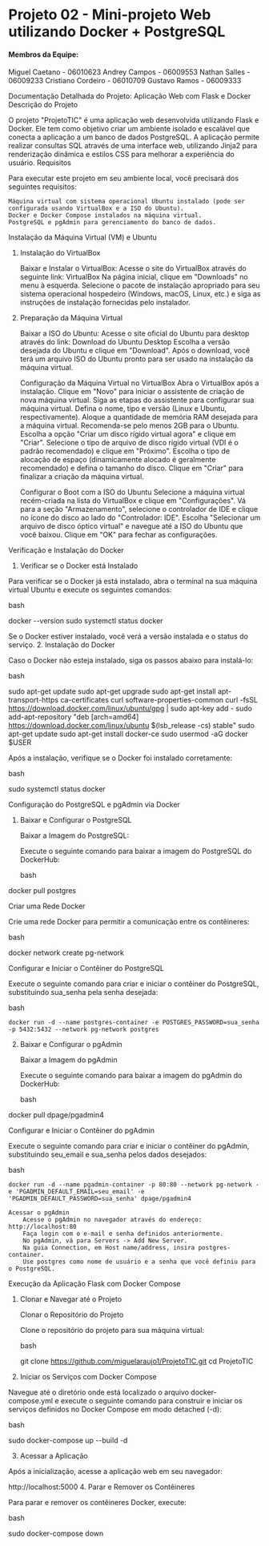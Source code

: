 # Projeto 02 - Mini-projeto Web utilizando Docker + PostgreSQL

#### Membros da Equipe: 
Miguel Caetano - 06010623
Andrey Campos - 06009553
Nathan Salles - 06009233
Cristiano Cordeiro - 06010709
Gustavo Ramos - 06009333

Documentação Detalhada do Projeto: Aplicação Web com Flask e Docker
Descrição do Projeto

O projeto "ProjetoTIC" é uma aplicação web desenvolvida utilizando Flask e Docker. Ele tem como objetivo criar um ambiente isolado e escalável que conecta a aplicação a um banco de dados PostgreSQL. A aplicação permite realizar consultas SQL através de uma interface web, utilizando Jinja2 para renderização dinâmica e estilos CSS para melhorar a experiência do usuário.
Requisitos

Para executar este projeto em seu ambiente local, você precisará dos seguintes requisitos:

    Máquina virtual com sistema operacional Ubuntu instalado (pode ser configurada usando VirtualBox e a ISO do Ubuntu).
    Docker e Docker Compose instalados na máquina virtual.
    PostgreSQL e pgAdmin para gerenciamento do banco de dados.

Instalação da Máquina Virtual (VM) e Ubuntu
1. Instalação do VirtualBox

    Baixar e Instalar o VirtualBox:
        Acesse o site do VirtualBox através do seguinte link: VirtualBox
        Na página inicial, clique em "Downloads" no menu à esquerda.
        Selecione o pacote de instalação apropriado para seu sistema operacional hospedeiro (Windows, macOS, Linux, etc.) e siga as instruções de instalação fornecidas pelo instalador.

2. Preparação da Máquina Virtual

    Baixar a ISO do Ubuntu:
        Acesse o site oficial do Ubuntu para desktop através do link: Download do Ubuntu Desktop
        Escolha a versão desejada do Ubuntu e clique em "Download".
        Após o download, você terá um arquivo ISO do Ubuntu pronto para ser usado na instalação da máquina virtual.

    Configuração da Máquina Virtual no VirtualBox
        Abra o VirtualBox após a instalação.
        Clique em "Novo" para iniciar o assistente de criação de nova máquina virtual.
        Siga as etapas do assistente para configurar sua máquina virtual. Defina o nome, tipo e versão (Linux e Ubuntu, respectivamente).
        Aloque a quantidade de memória RAM desejada para a máquina virtual. Recomenda-se pelo menos 2GB para o Ubuntu.
        Escolha a opção "Criar um disco rígido virtual agora" e clique em "Criar".
        Selecione o tipo de arquivo de disco rígido virtual (VDI é o padrão recomendado) e clique em "Próximo".
        Escolha o tipo de alocação de espaço (dinamicamente alocado é geralmente recomendado) e defina o tamanho do disco.
        Clique em "Criar" para finalizar a criação da máquina virtual.

    Configurar o Boot com a ISO do Ubuntu
        Selecione a máquina virtual recém-criada na lista do VirtualBox e clique em "Configurações".
        Vá para a seção "Armazenamento", selecione o controlador de IDE e clique no ícone do disco ao lado do "Controlador: IDE".
        Escolha "Selecionar um arquivo de disco óptico virtual" e navegue até a ISO do Ubuntu que você baixou.
        Clique em "OK" para fechar as configurações.

Verificação e Instalação do Docker
1. Verificar se o Docker está Instalado

Para verificar se o Docker já está instalado, abra o terminal na sua máquina virtual Ubuntu e execute os seguintes comandos:

bash

docker --version
sudo systemctl status docker

Se o Docker estiver instalado, você verá a versão instalada e o status do serviço.
2. Instalação do Docker

Caso o Docker não esteja instalado, siga os passos abaixo para instalá-lo:

bash

sudo apt-get update
sudo apt-get upgrade
sudo apt-get install apt-transport-https ca-certificates curl software-properties-common
curl -fsSL https://download.docker.com/linux/ubuntu/gpg | sudo apt-key add -
sudo add-apt-repository "deb [arch=amd64] https://download.docker.com/linux/ubuntu $(lsb_release -cs) stable"
sudo apt-get update
sudo apt-get install docker-ce
sudo usermod -aG docker $USER

Após a instalação, verifique se o Docker foi instalado corretamente:

bash

sudo systemctl status docker

Configuração do PostgreSQL e pgAdmin via Docker
1. Baixar e Configurar o PostgreSQL

    Baixar a Imagem do PostgreSQL:

    Execute o seguinte comando para baixar a imagem do PostgreSQL do DockerHub:

    bash

docker pull postgres

Criar uma Rede Docker

Crie uma rede Docker para permitir a comunicação entre os contêineres:

bash

docker network create pg-network

Configurar e Iniciar o Contêiner do PostgreSQL

Execute o seguinte comando para criar e iniciar o contêiner do PostgreSQL, substituindo sua_senha pela senha desejada:

bash

    docker run -d --name postgres-container -e POSTGRES_PASSWORD=sua_senha -p 5432:5432 --network pg-network postgres

2. Baixar e Configurar o pgAdmin

    Baixar a Imagem do pgAdmin

    Execute o seguinte comando para baixar a imagem do pgAdmin do DockerHub:

    bash

docker pull dpage/pgadmin4

Configurar e Iniciar o Contêiner do pgAdmin

Execute o seguinte comando para criar e iniciar o contêiner do pgAdmin, substituindo seu_email e sua_senha pelos dados desejados:

bash

    docker run -d --name pgadmin-container -p 80:80 --network pg-network -e 'PGADMIN_DEFAULT_EMAIL=seu_email' -e 'PGADMIN_DEFAULT_PASSWORD=sua_senha' dpage/pgadmin4

    Acessar o pgAdmin
        Acesse o pgAdmin no navegador através do endereço: http://localhost:80
        Faça login com o e-mail e senha definidos anteriormente.
        No pgAdmin, vá para Servers -> Add New Server.
        Na guia Connection, em Host name/address, insira postgres-container.
        Use postgres como nome de usuário e a senha que você definiu para o PostgreSQL.

Execução da Aplicação Flask com Docker Compose
1. Clonar e Navegar até o Projeto

    Clonar o Repositório do Projeto

    Clone o repositório do projeto para sua máquina virtual:

    bash

    git clone https://github.com/miguelaraujo1/ProjetoTIC.git
    cd ProjetoTIC

2. Iniciar os Serviços com Docker Compose

Navegue até o diretório onde está localizado o arquivo docker-compose.yml e execute o seguinte comando para construir e iniciar os serviços definidos no Docker Compose em modo detached (-d):

bash

sudo docker-compose up --build -d

3. Acessar a Aplicação

Após a inicialização, acesse a aplicação web em seu navegador:

http://localhost:5000
4. Parar e Remover os Contêineres

Para parar e remover os contêineres Docker, execute:

bash

sudo docker-compose down
